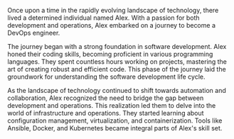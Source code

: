 Once upon a time in the rapidly evolving landscape of technology, there lived a determined individual named Alex. With a passion for both development and operations, Alex embarked on a journey to become a DevOps engineer.

The journey began with a strong foundation in software development. Alex honed their coding skills, becoming proficient in various programming languages. They spent countless hours working on projects, mastering the art of creating robust and efficient code. This phase of the journey laid the groundwork for understanding the software development life cycle.

As the landscape of technology continued to shift towards automation and collaboration, Alex recognized the need to bridge the gap between development and operations. This realization led them to delve into the world of infrastructure and operations. They started learning about configuration management, virtualization, and containerization. Tools like Ansible, Docker, and Kubernetes became integral parts of Alex's skill set.